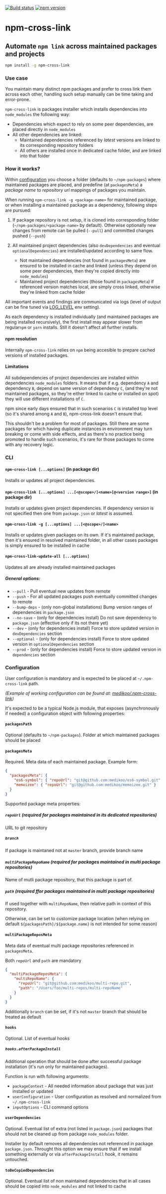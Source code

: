 [![Build status][build-image]][build-url]
[![npm version][npm-image]][npm-url]

# npm-cross-link

## Automate `npm link` across maintained packages and projects

```sh
npm install -g npm-cross-link
```

### Use case

You maintain many distinct npm packages and prefer to cross link them across each other, handling such setup manually can be time taking and error-prone.

`npm-cross-link` is packages installer which installs dependencies into `node_modules` the following way:

- Dependencies which expect to rely on some peer dependencies, are placed directly in `node_modules`
- All other dependencies are linked:
  - Maintained dependencies referenced by _latest_ versions are linked to its corresponding repository folders
  - All others are installed once in dedicated cache folder, and are linked into that folder

### How it works?

Within [configuration](#configuration) you choose a folder (defaults to `~/npm-packages`) where maintained packages are placed, and predefine (at `packagesMeta`) a _package name_ to _repository url_ mappings of packages you maintain.

When running `npm-cross-link -g <package-name>` for maintained package, or when installing a maintained package as a dependency, following steps are pursued:

1. If package repository is not setup, it is cloned into corresponding folder (`~/npm-packages/<package-name>` by default). Otherwise optionally new changes from remote can be pulled (`--pull`) and committed changes pushed (`--push`)
2. All maintained project dependencies (also `devDependencies` and eventual `optionalDependencies`) are installed/updated according to same flow.

   - Not maintained dependencies (not found in `packagesMeta`) are ensured to be installed in cache and linked (unless they depend on some peer dependencies, then they're copied directly into `node_modules`)
   - Maintained project dependencies (those found in `packagesMeta`) if referenced version matches local, are simply cross linked, otherwise they're linked from cache folder

All important events and findings are communicated via logs (level of output can be fine tuned via [LOG_LEVEL](https://github.com/medikoo/log/#log_level) env setting).

As each dependency is installed individually (and maintained packages are being installed recursively), the first install may appear slower from regular`npm` or `yarn` installs. Still it doesn't affect all further installs.

#### npm resolution

Internally `npm-cross-link` relies on `npm` being accesible to prepare cached versions of installed packages.

#### Limitations

All subdependencies of project dependencies are installed within dependencies `node_modules` folders. It means that if e.g. dependency `A` and dependency `B`, depend on same version of dependency `C`, (and they're not maintained packages, so they're either linked to cache or installed on spot) they will use different installations of `C`.

npm since early days ensured that in such scenarios `C` is installed top level (so it's shared among `A` and `B`), npm-cross-link doesn't ensure that.

This shouldn't be a problem for most of packages. Still there are some packages for which having duplicate instances in environment may turn breaking or come with side effects, and as there's no practice being promoted to handle such scenarios, it's rare for those packages to come with any recovery logic.

### CLI

#### `npm-cross-link [...options]` (in package dir)

Installs or updates all project dependencies.

#### `npm-cross-link [...options] ...[<@scope>/]<name>[@<version range>]` (in package dir)

Installs or updates given project dependencies. If dependency version is not specified then one from `package.json` or _latest_ is assumed.

#### `npm-cross-link -g [...options] ...[<@scope>/]<name>`

Installs or updates given packages on its own. If it's maintained package, then it's ensured in resolved maintained folder, in all other cases packages is simply ensured to be installed in cache

#### `npm-cross-link-update-all [...options]`

Updates all are already installed maintained packages

##### General options:

- `--pull` - Pull eventual new updates from remote
- `--push` - For all updated packages push eventually committed changes to remote
- `--bump-deps` - (only non-global installations) Bump version ranges of dependencies in `package.json`
- `--no-save` - (only for dependencies install) Do not save dependency to `package.json` (effective only if its not there yet)
- `--dev` - (only for dependencies install) Force to store updated version in `devDependencies` section
- `--optional` - (only for dependencies install) Force to store updated version in `optionalDependencies` section
- `--prod` - (only for dependencies install) Force to store updated version in `dependencies` section

### Configuration

User configuration is mandatory and is expected to be placed at `~/.npm-cross-link` path.

_(Example of working configuration can be found at: [medikoo/.npm-cross-link](https://github.com/medikoo/.npm-cross-link/))_

It's expected to be a typical Node.js module, that exposes (asynchronously if needed) a configuration object with following properties:

#### `packagesPath`

Optional (defaults to `~/npm-packages`). Folder at which maintained packages should be placed

#### `packagesMeta`

Required. Meta data of each maintained package. Example form:

```json
{
  "packagesMeta": {
    "es6-symbol": { "repoUrl": "git@github.com:medikoo/es6-symbol.git" },
    "memoizee": { "repoUrl": "git@github.com:medikoo/memoizee.git" }
  }
}
```

Supported package meta properties:

##### `repoUrl` (required for packages maintained in its dedicated repositories)

URL to git repository

##### `branch`

If package is maintaned not at `master` branch, provide branch name

##### `multiPackageRepoName` (required for packages maintained in multi package repositories)

Name of mutli package repository, that this package is part of.

##### `path` (required ffor packages maintained in multi package repositories)

If used together with `multiRepoName`, then relative path in context of this repository.

Otherwise, can be set to customize package location (when relying on default `${packagesPath}/${package.name}` is not intended for some reason)

#### `multiPackageReposMeta`

Meta data of eventual multi package repositories referenced in `packagesMeta`.

Both `repoUrl` and `path` are mandatory

```json
{
  "multiPackageReposMeta": {
    "multiRepoName": {
      "repoUrl": "git@github.com:medikoo/multi-repo.git",
      "path": "/Users/foo/multi-repos/multi-repoName"
    }
  }
}
```

Additionally `branch` can be set, if it's not `master` branch that should be treated as default

#### `hooks`

Optional. List of eventual hooks

##### `hooks.afterPackageInstall`

Additional operation that should be done after successful package installation (it's run only for maintained packages).

Function is run with following arguments:

- `packageContext` - All needed information about package that was just installed or updated
- `userConfiguration` - User configuration as resolved and normalized from `~/.npm-cross-link`
- `inputOptions` - CLI command options

#### `userDependencies`

Optional. Eventual list of extra (not listed in `package.json`) packages that should not be cleaned up from package `node_modules` folder.

Installer by default removes all dependencies not referenced in package `package.json`. Throught this option we may ensure that if we install something externally or via `afterPackageInstall` hook, it remains untouched.

[transpilation-image]: https://img.shields.io/badge/transpilation-free-brightgreen.svg
[npm-image]: https://img.shields.io/npm/v/npm-cross-link.svg
[npm-url]: https://www.npmjs.com/package/npm-cross-link

#### `toBeCopiedDependencies`

Optional. Eventual list of non maintained dependencies that in all cases should be copied into `node_modules` and not linked to cache

[build-image]: https://github.com/medikoo/npm-cross-link/workflows/Integrate/badge.svg
[build-url]: https://github.com/medikoo/npm-cross-link/actions?query=workflow%3AIntegrate
[npm-image]: https://img.shields.io/npm/v/npm-cross-link.svg
[npm-url]: https://www.npmjs.com/package/npm-cross-link
